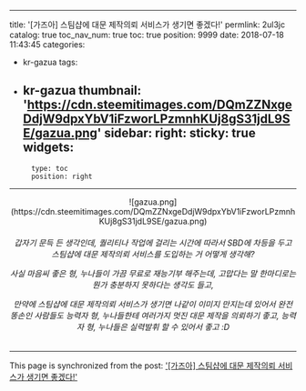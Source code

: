 
---
title: '[가즈아] 스팀샵에 대문 제작의뢰 서비스가 생기면 좋겠다!'
permlink: 2ul3jc
catalog: true
toc_nav_num: true
toc: true
position: 9999
date: 2018-07-18 11:43:45
categories:
- kr-gazua
tags:
- kr-gazua
thumbnail: 'https://cdn.steemitimages.com/DQmZZNxgeDdjW9dpxYbV1iFzworLPzmnhKUj8gS31jdL9SE/gazua.png'
sidebar:
    right:
        sticky: true
widgets:
    -
        type: toc
        position: right
---


<center>![gazua.png](https://cdn.steemitimages.com/DQmZZNxgeDdjW9dpxYbV1iFzworLPzmnhKUj8gS31jdL9SE/gazua.png)

<h6>
갑자기 문득 든 생각인데, 
퀄리티나 작업에 걸리는 시간에 따라서 SBD에 차등을 두고 
스팀샵에 대문 제작의뢰 서비스를 도입하는 거 어떻게 생각해? 


사실 마음씨 좋은 형, 누나들이 가끔 무료로 재능기부 해주는데,
고맙다는 말 한마디로는 뭔가 충분하지 못하다는 생각도 들고,


만약에 스팀샵에 대문 제작의뢰 서비스가 생기면
나같이 이미지 만지는데 있어서 완전 똥손인 사람들도 
능력자 형, 누나들한테 여러가지 멋진 대문 제작을 의뢰하기 좋고, 
능력자 형, 누나들은 실력발휘 할 수 있어서 좋고 :D </h6></center>

- - -

This page is synchronized from the post: ['[가즈아] 스팀샵에 대문 제작의뢰 서비스가 생기면 좋겠다!'](https://steemit.com/@donekim/2ul3jc)
